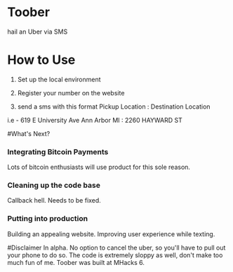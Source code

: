 # Toober
hail an Uber via SMS

# How to Use
1) Set up the local environment

2) Register your number on the website

3) send a sms with this format Pickup Location : Destination Location

i.e - 619 E University Ave Ann Arbor MI : 2260 HAYWARD ST

#What's Next?
### Integrating Bitcoin Payments 
Lots of bitcoin enthusiasts will use product for this sole reason. 

### Cleaning up the code base 
Callback hell. Needs to be fixed. 

### Putting into production 
Building an appealing website. Improving user experience while texting.

#Disclaimer
In alpha. No option to cancel the uber, so you'll have to pull out your phone to do so.
The code is extremely sloppy as well, don't make too much fun of me. Toober was built at MHacks 6. 

